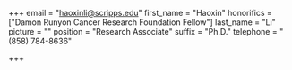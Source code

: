 +++
email = "haoxinli@scripps.edu"
first_name = "Haoxin"
honorifics = ["Damon Runyon Cancer Research Foundation Fellow"]
last_name = "Li"
picture = ""
position = "Research Associate"
suffix = "Ph.D."
telephone = "(858) 784-8636"

+++
